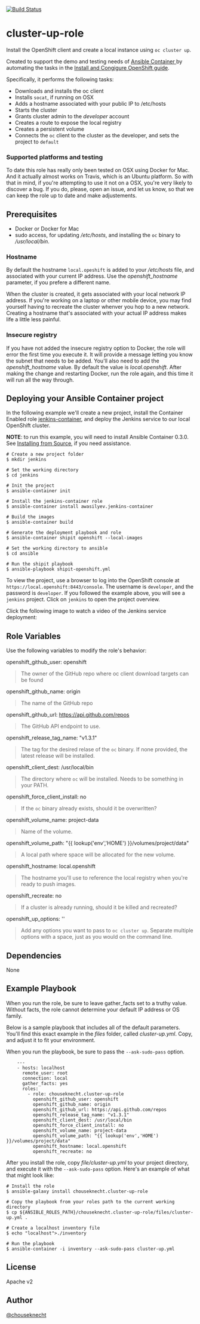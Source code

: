 [![Build Status](https://travis-ci.org/chouseknecht/cluster-up-role.svg?branch=master)](https://travis-ci.org/chouseknecht/cluster-up-role)

# cluster-up-role

Install the OpenShift client and create a local instance using `oc cluster up`. 

Created to support the demo and testing needs of [Ansible Container ](https://github.com/ansible/ansible-container) by automating the tasks in the [Install and Congigure OpenShift guide](http://docs.ansible.com/ansible-container/configure_openshift.html). 

Specifically, it performs the following tasks:

- Downloads and installs the oc client
- Installs `socat`, if running on OSX
- Adds a hostname associated with your public IP to /etc/hosts
- Starts the cluster
- Grants cluster admin to the *developer* account
- Creates a route to expose the local registry
- Creates a persistent volume
- Connects the `oc` client to the cluster as the developer, and sets the project to `default` 

### Supported platforms and testing

To date this role has really only been tested on OSX using Docker for Mac. And it actually almost works on Travis, which is an Ubuntu platform. So with that in mind, if you're attempting to use it not on a OSX, you're very likely to discover a bug. If you do, please, open an issue, and let us know, so that we can keep the role up to date and make adjustements. 

## Prerequisites 

- Docker or Docker for Mac
- sudo access, for updating */etc/hosts*, and installing the `oc` binary to */usr/local/bin*.

### Hostname

By default the hostname `local.opeshift` is added to your */etc/hosts* file, and associated with your current IP address. Use the *openshift_hostname* parameter, if you prefere a different name.

When the cluster is created, it gets associated with your local network IP address. If you're working on a laptop or other mobile device, you may find yourself having to recreate the cluster whenver you hop to a new network. Creating a hostname that's associated with your actual IP address makes life a little less painful.

### Insecure registry

If you have not added the insecure registry option to Docker, the role will error the first time you execute it. It will provide a message letting you know the subnet that needs to be added. You'll also need to add the *openshift_hostname* value. By default the value is *local.openshift*. After making the change and restarting Docker, run the role again, and this time it will run all the way through.

## Deploying your Ansible Container project

In the following example we'll create a new project, install the Container Enabled role [jenkins-container](https://galaxy.ansible.com/awasilyev/jenkins-container/), and deploy the Jenkins service to our local OpenShift cluster.

**NOTE**: to run this example, you will need to install Ansible Container 0.3.0. See [Installing from Source](http://docs.ansible.com/ansible-container/installation.html#running-from-source), if you need assistance.

```
# Create a new project folder
$ mkdir jenkins

# Set the working directory
$ cd jenkins

# Init the project
$ ansible-container init

# Install the jenkins-container role
$ ansible-container install awasilyev.jenkins-container

# Build the images
$ ansible-container build

# Generate the deployment playbook and role
$ ansible-container shipit openshift --local-images

# Set the working directory to ansible
$ cd ansible

# Run the shipit playbook
$ ansible-playbook shipit-openshift.yml
```

To view the project, use a browser to log into the OpenShift console at `https://local.openshift:8443/console`. The username is `developer`, and the password is `developer`. If you followed the example above, you will see a `jenkins` project. Click on `jenkins` to open the project overview.

Click the following image to watch a video of the Jenkins service deployment:

## Role Variables

Use the following variables to modify the role's behavior:

openshift_github_user: openshift
> The owner of the GitHub repo where oc client download targets can be found

openshift_github_name: origin
> The name of the GitHub repo  

openshift_github_url: https://api.github.com/repos
> The GitHub API endpoint to use.

openshift_release_tag_name: "v1.3.1"
> The tag for the desired relase of the `oc` binary. If none provided, the latest release will be installed.

openshift_client_dest: /usr/local/bin  
> The directory where `oc` will be installed. Needs to be something in your PATH.

openshift_force_client_install: no
> If the `oc` binary already exists, should it be overwritten?

openshift_volume_name: project-data
> Name of the volume.

openshift_volume_path: "{{ lookup('env','HOME') }}/volumes/project/data"
> A local path where space will be allocated for the new volume. 

openshift_hostname: local.openshift
> The hostname you'll use to reference the local registry when you're ready to push images.

openshift_recreate: no
> If a cluster is already running, should it be killed and recreated? 

openshift_up_options: ''
> Add any options you want to pass to `oc cluster up`. Separate multiple options with a space, just as you would on the command line.

## Dependencies

None

## Example Playbook

When you run the role, be sure to leave gather_facts set to a truthy value. Without facts, the role cannot determine your default IP address or OS family. 

Below is a sample playbook that includes all of the default parameters. You'll find this exact example in the *files* folder, called *cluster-up.yml*. Copy, and adjust it to fit your environment.

When you run the playbook, be sure to pass the ``--ask-sudo-pass`` option.

```
    ---
    - hosts: localhost
      remote_user: root
      connection: local
      gather_facts: yes
      roles:
        - role: chouseknecht.cluster-up-role
          openshift_github_user: openshift
          openshift_github_name: origin
          openshift_github_url: https://api.github.com/repos
          openshift_release_tag_name: "v1.3.1"
          openshift_client_dest: /usr/local/bin  
          openshift_force_client_install: no
          openshift_volume_name: project-data
          openshift_volume_path: "{{ lookup('env','HOME') }}/volumes/project/data"
          openshift_hostname: local.openshift
          openshift_recreate: no
```

After you install the role, copy *file/cluster-up.yml* to your project directory, and execute it with the `--ask-sudo-pass` option. Here's an example of what that might look like:

```
# Install the role 
$ ansible-galaxy install chouseknecht.cluster-up-role

# Copy the playbook from your roles path to the current working directory 
$ cp ${ANSIBLE_ROLES_PATH}/chouseknecht.cluster-up-role/files/cluster-up.yml .

# Create a localhost inventory file
$ echo "localhost">./inventory

# Run the playbook
$ ansible-container -i inventory --ask-sudo-pass cluster-up.yml
```

## License

Apache v2

## Author 

[@chouseknecht](https://github.com/chouseknecht)
